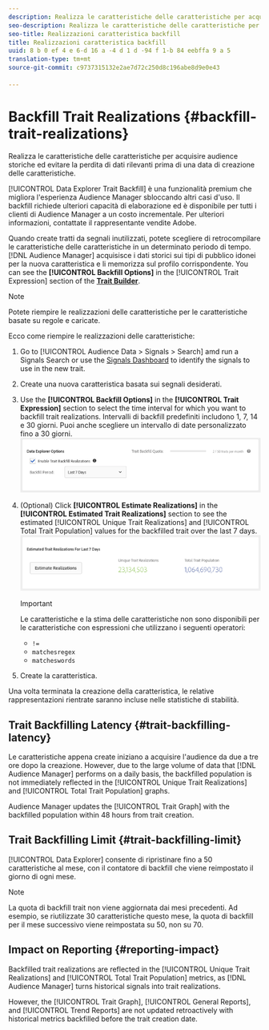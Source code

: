 ```yaml
---
description: Realizza le caratteristiche delle caratteristiche per acquisire audience storiche ed evitare la perdita di dati rilevanti prima di una data di creazione delle caratteristiche.
seo-description: Realizza le caratteristiche delle caratteristiche per acquisire audience storiche ed evitare la perdita di dati rilevanti prima di una data di creazione delle caratteristiche.
seo-title: Realizzazioni caratteristica backfill
title: Realizzazioni caratteristica backfill
uuid: 8 b 0 ef 4 e 6-d 16 a -4 d 1 d -94 f 1-b 84 eebffa 9 a 5
translation-type: tm+mt
source-git-commit: c9737315132e2ae7d72c250d8c196abe8d9e0e43

---
```



# Backfill Trait Realizations {#backfill-trait-realizations}

Realizza le caratteristiche delle caratteristiche per acquisire audience storiche ed evitare la perdita di dati rilevanti prima di una data di creazione delle caratteristiche.

[!UICONTROL Data Explorer Trait Backfill] è una funzionalità premium che migliora l'esperienza Audience Manager sbloccando altri casi d'uso. Il backfill richiede ulteriori capacità di elaborazione ed è disponibile per tutti i clienti di Audience Manager a un costo incrementale. Per ulteriori informazioni, contattate il rappresentante vendite Adobe.

Quando create tratti da segnali inutilizzati, potete scegliere di retrocompilare le caratteristiche delle caratteristiche in un determinato periodo di tempo. [!DNL Audience Manager] acquisisce i dati storici sui tipi di pubblico idonei per la nuova caratteristica e li memorizza sul profilo corrispondente. You can see the **[!UICONTROL Backfill Options]** in the [!UICONTROL Trait Expression] section of the **[Trait Builder](../../features/traits/about-trait-builder.md)**.

>[!NOTE]
>
>Potete riempire le realizzazioni delle caratteristiche per le caratteristiche basate su regole e caricate.

Ecco come riempire le realizzazioni delle caratteristiche:

1. Go to [!UICONTROL Audience Data > Signals > Search] amd run a Signals Search or use the [Signals Dashboard](../../features/data-explorer/data-explorer-signals-dashboard.md) to identify the signals to use in the new trait.
1. Create una nuova caratteristica basata sui segnali desiderati.
1. Use the **[!UICONTROL Backfill Options]** in the **[!UICONTROL Trait Expression]** section to select the time interval for which you want to backfill trait realizations. Intervalli di backfill predefiniti includono 1, 7, 14 e 30 giorni. Puoi anche scegliere un intervallo di date personalizzato fino a 30 giorni.
   ![](assets/signals-trait-backfill.png)
1. (Optional) Click **[!UICONTROL Estimate Realizations]** in the **[!UICONTROL Estimated Trait Realizations]** section to see the estimated [!UICONTROL Unique Trait Realizations] and [!UICONTROL Total Trait Population] values for the backfilled trait over the last 7 days.
   ![](assets/estimate-trait-realizations.png)
   >[!IMPORTANT]
   >
   >Le caratteristiche e la stima delle caratteristiche non sono disponibili per le caratteristiche con espressioni che utilizzano i seguenti operatori:
   >    * `!=`
   >    * `matchesregex`
   >    * `matcheswords`

1. Create la caratteristica.

Una volta terminata la creazione della caratteristica, le relative rappresentazioni rientrate saranno incluse nelle statistiche di stabilità.

## Trait Backfilling Latency {#trait-backfilling-latency}

Le caratteristiche appena create iniziano a acquisire l'audience da due a tre ore dopo la creazione. However, due to the large volume of data that [!DNL Audience Manager] performs on a daily basis, the backfilled population is not immediately reflected in the [!UICONTROL Unique Trait Realizations] and [!UICONTROL Total Trait Population] graphs.

Audience Manager updates the [!UICONTROL Trait Graph] with the backfilled population within 48 hours from trait creation.

## Trait Backfilling Limit {#trait-backfilling-limit}

[!UICONTROL Data Explorer] consente di ripristinare fino a 50 caratteristiche al mese, con il contatore di backfill che viene reimpostato il giorno di ogni mese.

>[!NOTE]
>
>La quota di backfill trait non viene aggiornata dai mesi precedenti. Ad esempio, se riutilizzate 30 caratteristiche questo mese, la quota di backfill per il mese successivo viene reimpostata su 50, non su 70.

## Impact on Reporting {#reporting-impact}

Backfilled trait realizations are reflected in the [!UICONTROL Unique Trait Realizations] and [!UICONTROL Total Trait Population] metrics, as [!DNL Audience Manager] turns historical signals into trait realizations.

However, the [!UICONTROL Trait Graph], [!UICONTROL General Reports], and [!UICONTROL Trend Reports] are not updated retroactively with historical metrics backfilled before the trait creation date.